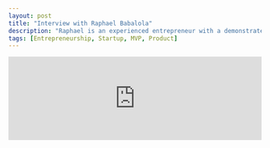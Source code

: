```yaml
---
layout: post
title: "Interview with Raphael Babalola"
description: "Raphael is an experienced entrepreneur with a demonstrated history of working in high growth startups."
tags: [Entrepreneurship, Startup, MVP, Product]
---
```


<iframe width="100%" height="166" scrolling="no" frameborder="no" allow="autoplay" src="https://w.soundcloud.com/player/?url=https%3A//api.soundcloud.com/tracks/497009415&color=%235aafe8&auto_play=false&hide_related=false&show_comments=true&show_user=true&show_reposts=false&show_teaser=true"></iframe>

